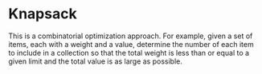 # Knapsack

This is a combinatorial optimization approach. For example, given a set of items, each with a weight and a value, determine the number of each item to include in a collection so that the total weight is less than or equal to a given limit and the total value is as large as possible.
